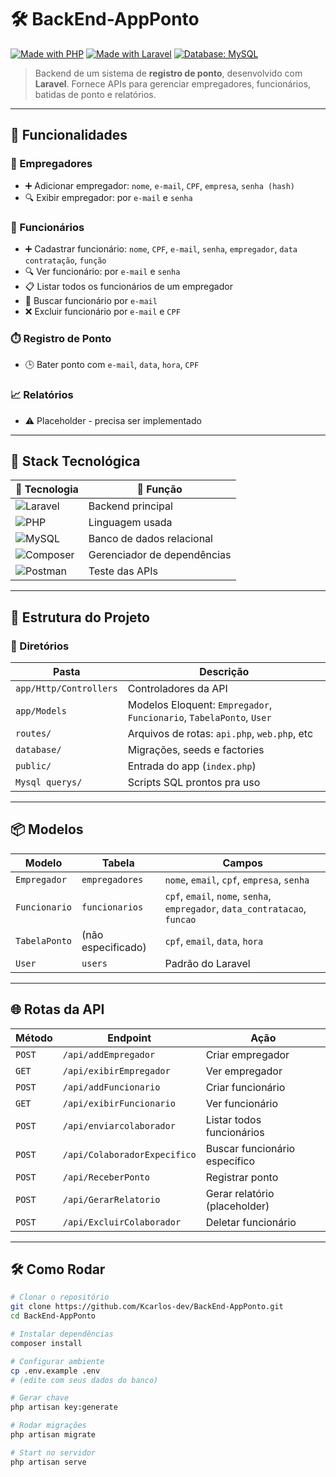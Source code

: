 # 🛠️ BackEnd-AppPonto

[![Made with PHP](https://img.shields.io/badge/Made%20with-PHP-8892BF?style=for-the-badge&logo=php)](https://www.php.net/)
[![Made with Laravel](https://img.shields.io/badge/Made%20with-Laravel-FF2D20?style=for-the-badge&logo=laravel)](https://laravel.com/)
[![Database: MySQL](https://img.shields.io/badge/Database-MySQL-4479A1?style=for-the-badge&logo=mysql)](https://www.mysql.com/)

> Backend de um sistema de **registro de ponto**, desenvolvido com **Laravel**. Fornece APIs para gerenciar empregadores, funcionários, batidas de ponto e relatórios.

---

## 🚀 Funcionalidades

### 👤 Empregadores

- ➕ Adicionar empregador: `nome`, `e-mail`, `CPF`, `empresa`, `senha (hash)`
- 🔍 Exibir empregador: por `e-mail` e `senha`

### 👥 Funcionários

- ➕ Cadastrar funcionário: `nome`, `CPF`, `e-mail`, `senha`, `empregador`, `data contratação`, `função`
- 🔍 Ver funcionário: por `e-mail` e `senha`
- 📋 Listar todos os funcionários de um empregador
- 🔎 Buscar funcionário por `e-mail`
- ❌ Excluir funcionário por `e-mail` e `CPF`

### ⏱️ Registro de Ponto

- 🕒 Bater ponto com `e-mail`, `data`, `hora`, `CPF`

### 📈 Relatórios

- ⚠️ Placeholder - precisa ser implementado

---

## 🧰 Stack Tecnológica

| 🧩 Tecnologia | 🚀 Função |
|--------------|----------|
| ![Laravel](https://img.shields.io/badge/Laravel-Framework-red?logo=laravel&style=flat-square) | Backend principal |
| ![PHP](https://img.shields.io/badge/PHP-8+-8892BF?logo=php&style=flat-square) | Linguagem usada |
| ![MySQL](https://img.shields.io/badge/MySQL-BD-005C84?logo=mysql&style=flat-square) | Banco de dados relacional |
| ![Composer](https://img.shields.io/badge/Composer-PHP%20Deps-885630?logo=composer&style=flat-square) | Gerenciador de dependências |
| ![Postman](https://img.shields.io/badge/Postman-Testes-FF6C37?logo=postman&style=flat-square) | Teste das APIs |

---

## 🧱 Estrutura do Projeto

### 📁 Diretórios

| Pasta | Descrição |
|-------|-----------|
| `app/Http/Controllers` | Controladores da API |
| `app/Models` | Modelos Eloquent: `Empregador`, `Funcionario`, `TabelaPonto`, `User` |
| `routes/` | Arquivos de rotas: `api.php`, `web.php`, etc |
| `database/` | Migrações, seeds e factories |
| `public/` | Entrada do app (`index.php`) |
| `Mysql querys/` | Scripts SQL prontos pra uso |

---

## 📦 Modelos

| Modelo | Tabela | Campos |
|--------|--------|--------|
| `Empregador` | `empregadores` | `nome`, `email`, `cpf`, `empresa`, `senha` |
| `Funcionario` | `funcionarios` | `cpf`, `email`, `nome`, `senha`, `empregador`, `data_contratacao`, `funcao` |
| `TabelaPonto` | (não especificado) | `cpf`, `email`, `data`, `hora` |
| `User` | `users` | Padrão do Laravel |

---

## 🌐 Rotas da API

| Método | Endpoint | Ação |
|--------|----------|------|
| `POST` | `/api/addEmpregador` | Criar empregador |
| `GET` | `/api/exibirEmpregador` | Ver empregador |
| `POST` | `/api/addFuncionario` | Criar funcionário |
| `GET` | `/api/exibirFuncionario` | Ver funcionário |
| `POST` | `/api/enviarcolaborador` | Listar todos funcionários |
| `POST` | `/api/ColaboradorExpecifico` | Buscar funcionário específico |
| `POST` | `/api/ReceberPonto` | Registrar ponto |
| `POST` | `/api/GerarRelatorio` | Gerar relatório (placeholder) |
| `POST` | `/api/ExcluirColaborador` | Deletar funcionário |

---

## 🛠️ Como Rodar

```bash
# Clonar o repositório
git clone https://github.com/Kcarlos-dev/BackEnd-AppPonto.git
cd BackEnd-AppPonto

# Instalar dependências
composer install

# Configurar ambiente
cp .env.example .env
# (edite com seus dados do banco)

# Gerar chave
php artisan key:generate

# Rodar migrações
php artisan migrate

# Start no servidor
php artisan serve
